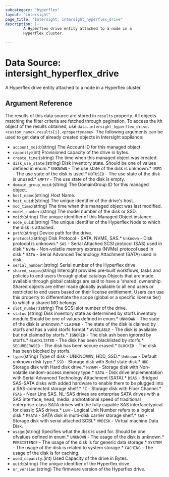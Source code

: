 ```yaml
---
subcategory: "hyperflex"
layout: "intersight"
page_title: "Intersight: intersight_hyperflex_drive"
description: |-
        A Hyperflex drive entity attached to a node in a
        Hyperflex cluster.

---
```


# Data Source: intersight_hyperflex_drive
A Hyperflex drive entity attached to a node in a
Hyperflex cluster.
## Argument Reference
The results of this data source are stored in `results` property.
All objects matching the filter criteria are fetched through pagination.
To access the ith object of the results obtained, use `data.intersight_hyperflex_drive.<custom_name>.results[i].<propertyname>`.
The following arguments can be used to get data of already created objects in Intersight appliance:
* `account_moid`:(string) The Account ID for this managed object. 
* `capacity`:(int) Provisioned capacity of the drive in bytes. 
* `create_time`:(string) The time when this managed object was created. 
* `disk_use_state`:(string) Disk inventory state. Should be one of values defined in enum.* `UNKNOWN` - The use state of the disk is unknown.* `USED` - The use state of the disk is used.* `NOTUSED` - The use state of the disk is unused.* `EMPTY` - The use state of the disk is empty. 
* `domain_group_moid`:(string) The DomainGroup ID for this managed object. 
* `host_name`:(string) Host Name. 
* `host_uuid`:(string) The unique identifier of the drive's host. 
* `mod_time`:(string) The time when this managed object was last modified. 
* `model_number`:(string) The model number of the disk or SSD. 
* `moid`:(string) The unique identifier of this Managed Object instance. 
* `node_uuid`:(string) The unique identifier of the Hyperflex Node to which the disk is attached. 
* `path`:(string) Device path for the drive. 
* `protocol`:(string) Disk Protocol - SATA, NVME, SAS.* `Unknown` - Disk protocol is unknown.* `SAS` - Serial Attached SCSI protocol (SAS) used in disk.* `NVMe` - Non-volatile memory express (NVMe) protocol used in disk.* `SATA` - Serial Advanced Technology Attachment (SATA) used in disk. 
* `serial_number`:(string) Serial number of the Hyperflex drive. 
* `shared_scope`:(string) Intersight provides pre-built workflows, tasks and policies to end users through global catalogs.Objects that are made available through global catalogs are said to have a 'shared' ownership. Shared objects are either made globally available to all end users or restricted to end users based on their license entitlement. Users can use this property to differentiate the scope (global or a specific license tier) to which a shared MO belongs. 
* `slot_number`:(string) The SCSI slot number of the drive. 
* `status`:(string) Disk inventory state as determined by storfs inventory module.Should be one of values defined in enum.* `UNKNOWN` - The state of the disk is unknown.* `CLAIMED` - The state of the disk is claimed by storfs and has a valid storfs format.* `AVAILABLE` - The disk is available but not claimed by storfs.* `IGNORED` - The disk ash been ignored by storfs.* `BLACKLISTED` - The disk has been blacklisted by storfs.* `SECUREERASED` - The disk has been secure erased.* `BLOCKED` - The disk has been blocked by storfs. 
* `type`:(string) Type of disk - UNKNOWN, HDD, SSD.* `Unknown` - Default unknown disk type.* `SSD` - Storage disk with Solid state disk.* `HDD` - Storage disk with Hard disk drive.* `NVRAM` - Storage disk with Non-volatile random-access memory type.* `SATA` - Disk drive implementation with Serial Advanced Technology Attachment (SATA).* `BSAS` - Bridged SAS-SATA disks with added hardware to enable them to be plugged into a SAS-connected storage shelf.* `FC` - Storage disk with Fiber Channel.* `FSAS` - Near Line SAS. NL-SAS drives are enterprise SATA drives with a SAS interface, head, media, androtational speed of traditional enterprise-class SATA drives with the fully capable SAS interfacetypical for classic SAS drives.* `LUN` - Logical Unit Number refers to a logical disk.* `MSATA` - SATA disk in multi-disk carrier storage shelf.* `SAS` - Storage disk with serial attached SCSI.* `VMDISK` - Virtual machine Data Disk. 
* `usage`:(string) Specifies what the disk is used for. Should be one ofvalues defined in enum.* `UNKNOWN` - The usage of the disk is unknown.* `PERSISTENCE` - The usage of the disk is for generic data storage.* `SYSTEM` - The usage of the disk is related to system storage.* `CACHING` - The usage of the disk is for caching. 
* `used_capacity`:(int) Used Capacity of the drive in Bytes. 
* `uuid`:(string) The unique identifier of the Hyperflex drive. 
* `nr_version`:(string) The firmware version of the Hyperflex drive. 
 

